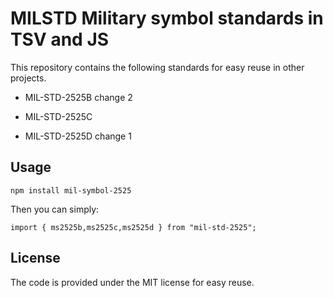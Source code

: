 # MILSTD Military symbol standards in TSV and JS

This repository contains the following standards for easy reuse in other projects.

* MIL-STD-2525B change 2

* MIL-STD-2525C

* MIL-STD-2525D change 1

## Usage

```npm install mil-symbol-2525```

Then you can simply:

```import { ms2525b,ms2525c,ms2525d } from "mil-std-2525";```

## License

The code is provided under the MIT license for easy reuse.
